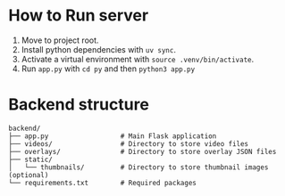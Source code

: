 # How to Run server
1. Move to project root.
2. Install python dependencies with `uv sync`.
3. Activate a virtual environment with `source .venv/bin/activate`.
4. Run `app.py` with `cd py` and then `python3 app.py`

# Backend structure
```
backend/
├── app.py                  # Main Flask application
├── videos/                 # Directory to store video files
├── overlays/               # Directory to store overlay JSON files
├── static/
│   └── thumbnails/         # Directory to store thumbnail images (optional)
└── requirements.txt        # Required packages
```
